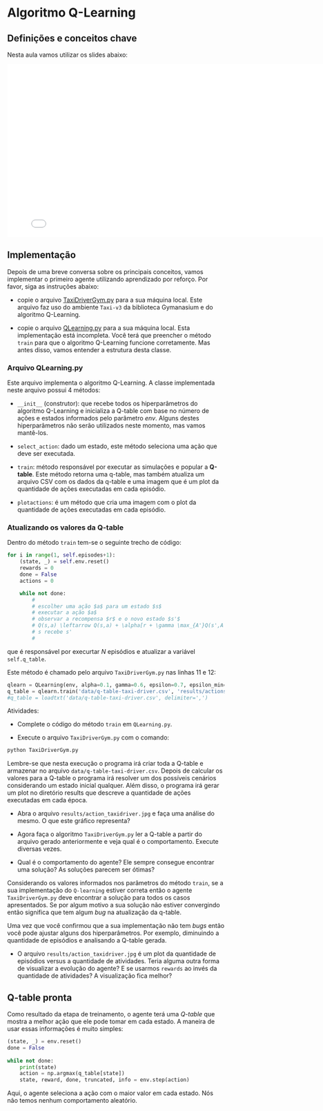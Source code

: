 # Algoritmo Q-Learning

## Definições e conceitos chave    

Nesta aula vamos utilizar os slides abaixo:

<embed src="reinforcementLearning.pdf" type="application/pdf" width="800" height="400">

## Implementação

Depois de uma breve conversa sobre os principais conceitos, vamos implementar o primeiro agente utilizando aprendizado por reforço. Por favor, siga as instruções abaixo:

* copie o arquivo [TaxiDriverGym.py](./src/TaxiDriverGym.py) para a sua máquina local. Este arquivo faz uso do ambiente `Taxi-v3` da biblioteca Gymanasium e do algoritmo Q-Learning. 

* copie o arquivo [QLearning.py](./src/QLearning.py) para a sua máquina local. Esta implementação está incompleta. Você terá que preencher o método `train` para que o algoritmo Q-Learning funcione corretamente. Mas antes disso, vamos entender a estrutura desta classe. 


### Arquivo QLearning.py

Este arquivo implementa o algoritmo Q-Learning. A classe implementada neste arquivo possui 4 métodos: 

* `__init__` (construtor): que recebe todos os hiperparâmetros do algoritmo Q-Learning e inicializa a Q-table com base no número de ações e estados informados pelo parâmetro *env*. Alguns destes hiperparâmetros não serão utilizados neste momento, mas vamos mantê-los. 

* `select_action`: dado um estado, este método seleciona uma ação que deve ser executada. 

* `train`: método responsável por executar as simulações e popular a **Q-table**. Este método retorna uma q-table, mas também atualiza um arquivo CSV com os dados da q-table e uma imagem que é um plot da quantidade de ações executadas em cada episódio. 

* `plotactions`: é um método que cria uma imagem com o plot da quantidade de ações executadas em cada episódio. 

### Atualizando os valores da Q-table

Dentro do método `train` tem-se o seguinte trecho de código: 

````python
for i in range(1, self.episodes+1):
    (state, _) = self.env.reset()
    rewards = 0
    done = False
    actions = 0

    while not done:
        #
        # escolher uma ação $a$ para um estado $s$
		# executar a ação $a$
		# observar a recompensa $r$ e o novo estado $s'$ 
		# Q(s,a) \leftarrow Q(s,a) + \alpha[r + \gamma \max_{A'}Q(s',A') - Q(s,a)]
		# s recebe s'
        #
````

que é responsável por execurtar *N* episódios e atualizar a variável `self.q_table`. 

Este método é chamado pelo arquivo `TaxiDriverGym.py` nas linhas 11 e 12:

````python
qlearn = QLearning(env, alpha=0.1, gamma=0.6, epsilon=0.7, epsilon_min=0.05, epsilon_dec=0.99, episodes=100000)
q_table = qlearn.train('data/q-table-taxi-driver.csv', 'results/actions_taxidriver')
#q_table = loadtxt('data/q-table-taxi-driver.csv', delimiter=',')
````

Atividades: 

* Complete o código do método `train` em `QLearning.py`. 

* Execute o arquivo `TaxiDriverGym.py` com o comando:

````bash
python TaxiDriverGym.py
````

Lembre-se que nesta execução o programa irá criar toda a Q-table e armazenar no arquivo `data/q-table-taxi-driver.csv`. Depois de calcular os valores para a Q-table o programa irá resolver um dos possíveis cenários considerando um estado inicial qualquer. Além disso, o programa irá gerar um plot no diretório results que descreve a quantidade de ações executadas em cada época. 

* Abra o arquivo `results/action_taxidriver.jpg` e faça uma análise do mesmo. O que este gráfico representa?

* Agora faça o algoritmo `TaxiDriverGym.py` ler a Q-table a partir do arquivo gerado anteriormente e veja qual é o comportamento. Execute diversas vezes.

* Qual é o comportamento do agente? Ele sempre consegue encontrar uma solução? As soluções parecem ser ótimas?  

Considerando os valores informados nos parâmetros do método `train`, se a sua implementação do `Q-learning` estiver correta então o agente `TaxiDriverGym.py` deve encontrar a solução para todos os casos apresentados. Se por algum motivo a sua solução não estiver convergindo então significa que tem algum *bug* na atualização da q-table. 

Uma vez que você confirmou que a sua implementação não tem *bugs* então você pode ajustar alguns dos hiperparâmetros. Por exemplo, diminuindo a quantidade de episódios e analisando a Q-table gerada. 

* O arquivo `results/action_taxidriver.jpg` é um plot da quantidade de episódios versus a quantidade de atividades. Teria alguma outra forma de visualizar a evolução do agente? E se usarmos `rewards` ao invés da quantidade de atividades? A visualização fica melhor? 

## Q-table pronta

Como resultado da etapa de treinamento, o agente terá uma *Q-table* que mostra a melhor ação que ele pode tomar em cada estado. A maneira de usar essas informações é muito simples:

```python
(state, _) = env.reset()
done = False
    
while not done:
    print(state)
    action = np.argmax(q_table[state])
    state, reward, done, truncated, info = env.step(action)
```

Aqui, o agente seleciona a ação com o maior valor em cada estado. Nós não temos nenhum comportamento aleatório. 






